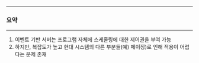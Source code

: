 -----
### 요약
-----
1. 이벤트 기반 서버는 프로그램 자체에 스케줄링에 대한 제어권을 부여 가능
2. 하지만, 복잡도가 높고 현대 시스템의 다른 부분들(예) 페이징)로 인해 적용이 어렵다는 문제 존재
